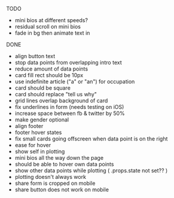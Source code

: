TODO

* mini bios at different speeds?
* residual scroll on mini bios
* fade in bg then animate text in

DONE

* align button text
* stop data points from overlapping intro text
* reduce amount of data points
* card fill rect should be 10px
* use indefinite article ("a" or "an") for occupation
* card should be square
* card should replace "tell us why"
* grid lines overlap background of card
* fix underlines in form (needs testing on iOS)
* increase space between fb & twitter by 50%
* make gender optional
* align footer
* footer hover states
* fix small cards going offscreen when data point is on the right
* ease for hover
* show self in plotting
* mini bios all the way down the page
* should be able to hover own data points
* show other data points while plotting ( .props.state not set?? )
* plotting doesn't always work
* share form is cropped on mobile
* share button does not work on mobile
